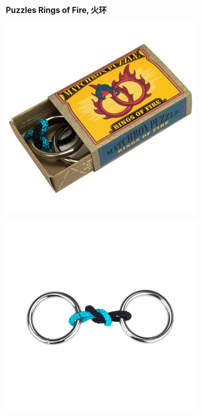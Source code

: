 ## Puzzles Rings of Fire, 火环

![alt text](图片/MatchBox_FireRing.jpg)

![alt text](图片/MatchBox_FireRing2.jpg)

